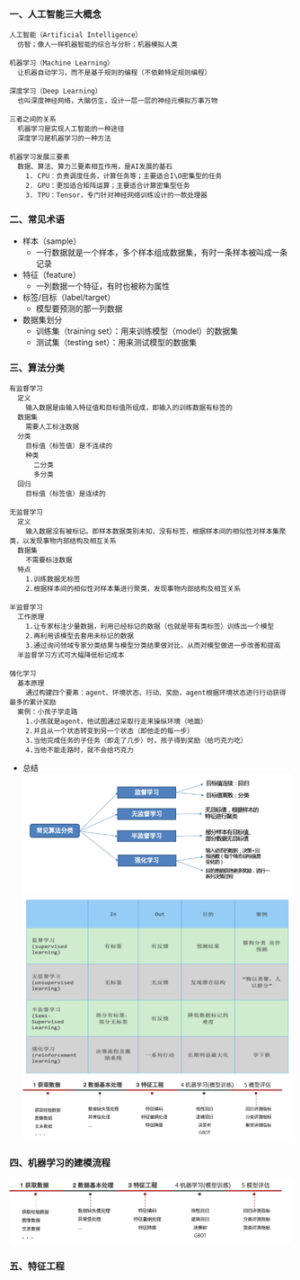 ### 一、人工智能三大概念

```shell
人工智能（Artificial Intelligence）
  仿智；像人一样机器智能的综合与分析；机器模拟人类

机器学习（Machine Learning）
  让机器自动学习，而不是基于规则的编程（不依赖特定规则编程）
  
深度学习（Deep Learning）
  也叫深度神经网络，大脑仿生，设计一层一层的神经元模拟万事万物
  
三者之间的关系
  机器学习是实现人工智能的一种途径
  深度学习是机器学习的一种方法

机器学习发展三要素
  数据、算法、算力三要素相互作用，是AI发展的基石
    1. CPU：负责调度任务，计算任务等；主要适合I\O密集型的任务
    2. GPU：更加适合矩阵运算；主要适合计算密集型任务
    3. TPU：Tensor，专门针对神经网络训练设计的一款处理器
```

### 二、常见术语

- 样本（sample）
    - 一行数据就是一个样本，多个样本组成数据集，有时一条样本被叫成一条记录
- 特征（feature）
    - 一列数据一个特征，有时也被称为属性
- 标签/目标（label/target）
    - 模型要预测的那一列数据
- 数据集划分
    - 训练集（training set）：用来训练模型（model）的数据集
    - 测试集（testing set）：用来测试模型的数据集

### 三、算法分类

```shell
有监督学习
  定义
    输入数据是由输入特征值和目标值所组成，即输入的训练数据有标签的
  数据集
    需要人工标注数据
  分类
    目标值（标签值）是不连续的
    种类
      二分类
      多分类
  回归
    目标值（标签值）是连续的

无监督学习
  定义
    输入数据没有被标记。即样本数据类别未知，没有标签，根据样本间的相似性对样本集聚类，以发现事物内部结构及相互关系
  数据集
    不需要标注数据
  特点
    1.训练数据无标签
    2.根据样本间的相似性对样本集进行聚类，发现事物内部结构及相互关系

半监督学习
  工作原理
    1.让专家标注少量数据，利用已经标记的数据（也就是带有类标签）训练出一个模型
    2.再利用该模型去套用未标记的数据
    3.通过询问领域专家分类结果与模型分类结果做对比，从而对模型做进一步改善和提高
  半监督学习方式可大幅降低标记成本
  
强化学习
  基本原理
    通过构建四个要素：agent、环境状态、行动、奖励，agent根据环境状态进行行动获得最多的累计奖励
  案例：小孩子学走路
    1.小孩就是agent，他试图通过采取行走来操纵环境（地面）
    2.并且从一个状态转变到另一个状态（即他走的每一步）
    3.当他完成任务的子任务（即走了几步）时，孩子得到奖励（给巧克力吃）
    4.当他不能走路时，就不会给巧克力
```

- 总结
  ![202503062237](assets/202503062237.png)
  ![202503062238](assets/202503062238.png)
  ![202503062240](assets/202503062240.png)

### 四、机器学习的建模流程
![202503062240](assets/202503062240.png)

### 五、特征工程